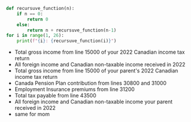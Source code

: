 ```python
def recursuve_function(n):
	if n == 0:
		return 0
	else:
		return n + recursuve_function(n-1)
for i in range(1, 26):
	print(f"{i}: {recursuve_function(i)}")
```

- Total gross income from line 15000 of your 2022 Canadian income tax return
- All foreign income and Canadian non-taxable income received in 2022
- Total gross income from line 15000 of your parent's 2022 Canadian income tax return
- Canada Pension Plan contribution from lines 30800 and 31000
- Employment Insurance premiums from line 31200
- Total tax payable from line 43500
- All foreign income and Canadian non-taxable income your parent received in 2022
- same for mom



